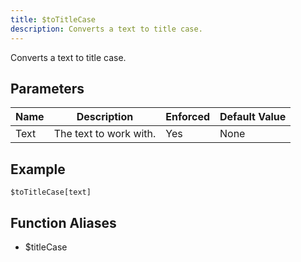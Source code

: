 ```yaml
---
title: $toTitleCase
description: Converts a text to title case.
---
```


Converts a text to title case.
## Parameters
| Name |      Description       | Enforced | Default Value |
|------|------------------------|----------|---------------|
| Text | The text to work with. | Yes      | None          |
## Example
```
$toTitleCase[text]
```
## Function Aliases
- $titleCase